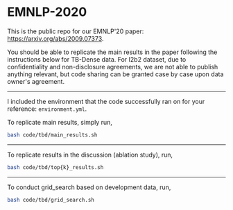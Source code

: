 # EMNLP-2020

This is the public repo for our EMNLP'20 paper: https://arxiv.org/abs/2009.07373.

You should be able to replicate the main results in the paper following the instructions below for TB-Dense data.
For I2b2 dataset, due to confidentiality and non-disclosure agreements, we are not able to publish anything relevant, but code sharing can be granted case by case upon data owner's agreement.

---

I included the environment that the code successfully ran on for your reference: `environment.yml`.

To replicate main results, simply run,
```bash
bash code/tbd/main_results.sh
```
---
To replicate results in the discussion (ablation study), run,
```bash
bash code/tbd/top{k}_results.sh
```
---
To conduct grid_search based on development data, run,
```bash
bash code/tbd/grid_search.sh
```